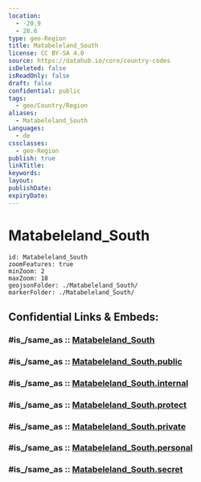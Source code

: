 ```yaml
---
location:
  - -20.9
  - 28.6
type: geo-Region
title: Matabeleland_South
license: CC BY-SA 4.0
source: https://datahub.io/core/country-codes
isDeleted: false
isReadOnly: false
draft: false
confidential: public
tags:
  - geo/Country/Region
aliases:
  - Matabeleland_South
Languages:
  - de
cssclasses:
  - geo-Region
publish: true
linkTitle:
keywords:
layout:
publishDate:
expiryDate:
---
```


# Matabeleland_South

```leaflet
id: Matabeleland_South
zoomFeatures: true 
minZoom: 2 
maxZoom: 18
geojsonFolder: ./Matabeleland_South/
markerFolder: ./Matabeleland_South/
```


## Confidential Links & Embeds: 

### #is_/same_as :: [Matabeleland_South](/_Standards/Earth/Continent/Africa/Africa~South/Zimbabwe/Provinces~Zimbabwe/Matabeleland_South.md) 

### #is_/same_as :: [Matabeleland_South.public](/_public/Earth/Continent/Africa/Africa~South/Zimbabwe/Provinces~Zimbabwe/Matabeleland_South.public.md) 

### #is_/same_as :: [Matabeleland_South.internal](/_internal/Earth/Continent/Africa/Africa~South/Zimbabwe/Provinces~Zimbabwe/Matabeleland_South.internal.md) 

### #is_/same_as :: [Matabeleland_South.protect](/_protect/Earth/Continent/Africa/Africa~South/Zimbabwe/Provinces~Zimbabwe/Matabeleland_South.protect.md) 

### #is_/same_as :: [Matabeleland_South.private](/_private/Earth/Continent/Africa/Africa~South/Zimbabwe/Provinces~Zimbabwe/Matabeleland_South.private.md) 

### #is_/same_as :: [Matabeleland_South.personal](/_personal/Earth/Continent/Africa/Africa~South/Zimbabwe/Provinces~Zimbabwe/Matabeleland_South.personal.md) 

### #is_/same_as :: [Matabeleland_South.secret](/_secret/Earth/Continent/Africa/Africa~South/Zimbabwe/Provinces~Zimbabwe/Matabeleland_South.secret.md)

